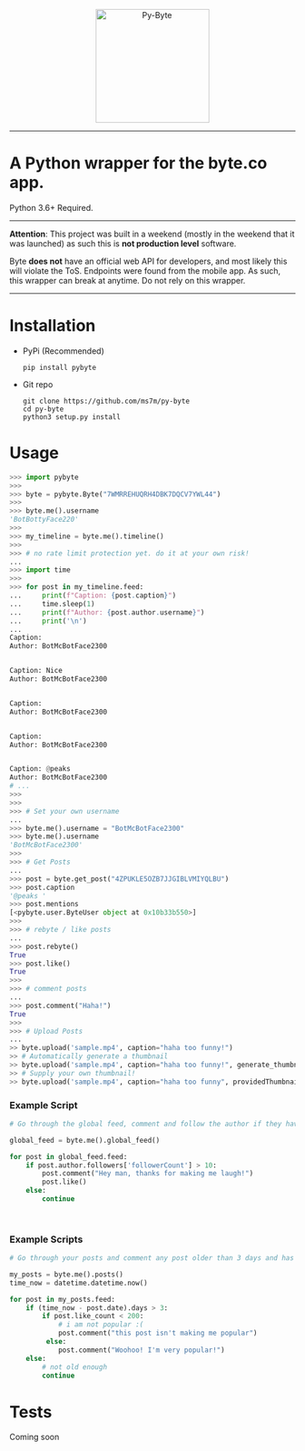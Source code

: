 
<p align="center">
    <img
      alt="Py-Byte"
      src="images/logo.svg"
      width="200"
    />
</p>

*** 

# A Python wrapper for the byte.co app.
Python 3.6+ Required.
***
**Attention**: This project was built in a weekend (mostly in the weekend that it was launched) as such this is **not production level** software. 

Byte **does not** have an official web API for developers, and most likely this will violate the ToS. Endpoints were found from the mobile app. As such, this wrapper can break at anytime. Do not rely on this wrapper.
***


# Installation
- PyPi (Recommended)
    ```
    pip install pybyte
    ```
- Git repo
    ```
    git clone https://github.com/ms7m/py-byte
    cd py-byte
    python3 setup.py install
    ```
    
# Usage

```python
>>> import pybyte
>>> 
>>> byte = pybyte.Byte("7WMRREHUQRH4DBK7DQCV7YWL44")
>>> 
>>> byte.me().username
'BotBottyFace220'
>>> 
>>> my_timeline = byte.me().timeline()
>>> 
>>> # no rate limit protection yet. do it at your own risk!
... 
>>> import time
>>> 
>>> for post in my_timeline.feed:
...     print(f"Caption: {post.caption}")
...     time.sleep(1)
...     print(f"Author: {post.author.username}")
...     print('\n')
... 
Caption: 
Author: BotMcBotFace2300


Caption: Nice
Author: BotMcBotFace2300


Caption: 
Author: BotMcBotFace2300


Caption: 
Author: BotMcBotFace2300


Caption: @peaks 
Author: BotMcBotFace2300
# ...
>>> 
>>> 
>>> # Set your own username
... 
>>> byte.me().username = "BotMcBotFace2300"
>>> byte.me().username
'BotMcBotFace2300'
>>> 
>>> # Get Posts
... 
>>> post = byte.get_post("4ZPUKLE5OZB7JJGIBLVMIYQLBU")
>>> post.caption
'@peaks '
>>> post.mentions
[<pybyte.user.ByteUser object at 0x10b33b550>]
>>> 
>>> # rebyte / like posts
... 
>>> post.rebyte()
True
>>> post.like()
True
>>> 
>>> # comment posts
... 
>>> post.comment("Haha!")
True
>>> 
>>> # Upload Posts
... 
>> byte.upload('sample.mp4', caption="haha too funny!")
>> # Automatically generate a thumbnail
>> byte.upload('sample.mp4', caption="haha too funny!", generate_thumbnail=True)
>> # Supply your own thumbnail!
>> byte.upload('sample.mp4', caption="haha too funny", providedThumbnail="ultraCoolthumbnail.jpg")

```



### Example Script

```python
# Go through the global feed, comment and follow the author if they have < 10 followers

global_feed = byte.me().global_feed()

for post in global_feed.feed:
    if post.author.followers['followerCount'] > 10:
      	post.comment("Hey man, thanks for making me laugh!")
        post.like()
    else:
      	continue
        
 
```

### Example Scripts

```python
# Go through your posts and comment any post older than 3 days and has less than 200 likes

my_posts = byte.me().posts()
time_now = datetime.datetime.now()

for post in my_posts.feed:
    if (time_now - post.date).days > 3:
        if post.like_count < 200:
            # i am not popular :(
            post.comment("this post isn't making me popular")
         else:
            post.comment("Woohoo! I'm very popular!")
    else:
        # not old enough
        continue
```

# Tests
Coming soon
